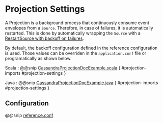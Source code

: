 # Projection Settings

A Projection is a background process that continuously consume event envelopes from a `Source`. Therefore, in case of failures, it is automatically restarted. This is done by automatically wrapping the `Source` with a [RestartSource with backoff on failures](https://pekko.apache.org/docs/pekko/current/stream/operators/RestartSource/onFailuresWithBackoff.html#restartsource-onfailureswithbackoff).

By default, the backoff configuration defined in the reference configuration is used. Those values can be overriden in the `application.conf` file or programatically as shown below.

Scala
:  @@snip [CassandraProjectionDocExample.scala](/integtration-examples/src/test/scala/docs/cassandra/CassandraProjectionDocExample.scala) { #projection-imports #projection-settings }

Java
:  @@snip [CassandraProjectionDocExample.java](/integtration-examples/src/test/java/jdocs/cassandra/CassandraProjectionDocExample.java) { #projection-imports  #projection-settings }

## Configuration

@@snip [reference.conf](/core/src/main/resources/reference.conf)
